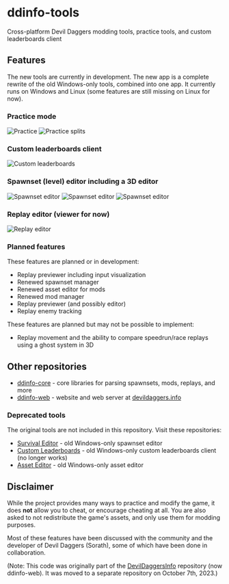 # ddinfo-tools

Cross-platform Devil Daggers modding tools, practice tools, and custom leaderboards client

## Features

The new tools are currently in development. The new app is a complete rewrite of the old Windows-only tools, combined into one app. It currently runs on Windows and Linux (some features are still missing on Linux for now).

### Practice mode

![Practice](images/practice.png)
![Practice splits](images/practice-splits.png)

### Custom leaderboards client

![Custom leaderboards](images/custom-leaderboards.png)

### Spawnset (level) editor including a 3D editor

![Spawnset editor](images/spawnset-editor-1.png)
![Spawnset editor](images/spawnset-editor-2.png)
![Spawnset editor](images/spawnset-editor-3.png)

### Replay editor (viewer for now)

![Replay editor](images/replay-editor.png)

### Planned features

These features are planned or in development:

- Replay previewer including input visualization
- Renewed spawnset manager
- Renewed asset editor for mods
- Renewed mod manager
- Replay previewer (and possibly editor)
- Replay enemy tracking

These features are planned but may not be possible to implement:

- Replay movement and the ability to compare speedrun/race replays using a ghost system in 3D

## Other repositories

- [ddinfo-core](https://github.com/NoahStolk/ddinfo-core/) - core libraries for parsing spawnsets, mods, replays, and more
- [ddinfo-web](https://github.com/NoahStolk/ddinfo-web/) - website and web server at [devildaggers.info](https://devildaggers.info/)

### Deprecated tools

The original tools are not included in this repository. Visit these repositories:

- [Survival Editor](https://github.com/NoahStolk/DevilDaggersSurvivalEditor) - old Windows-only spawnset editor
- [Custom Leaderboards](https://github.com/NoahStolk/DevilDaggersCustomLeaderboards) - old Windows-only custom leaderboards client (no longer works)
- [Asset Editor](https://github.com/NoahStolk/DevilDaggersAssetEditor) - old Windows-only asset editor

## Disclaimer

While the project provides many ways to practice and modify the game, it does **not** allow you to cheat, or encourage cheating at all. You are also asked to not redistribute the game's assets, and only use them for modding purposes.

Most of these features have been discussed with the community and the developer of Devil Daggers (Sorath), some of which have been done in collaboration.

(Note: This code was originally part of the [DevilDaggersInfo](https://github.com/NoahStolk/ddinfo-web) repository (now ddinfo-web). It was moved to a separate repository on October 7th, 2023.)
